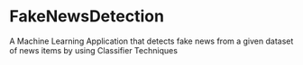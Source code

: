 # FakeNewsDetection
A Machine Learning Application that detects fake news from a given dataset of news items by using Classifier Techniques
